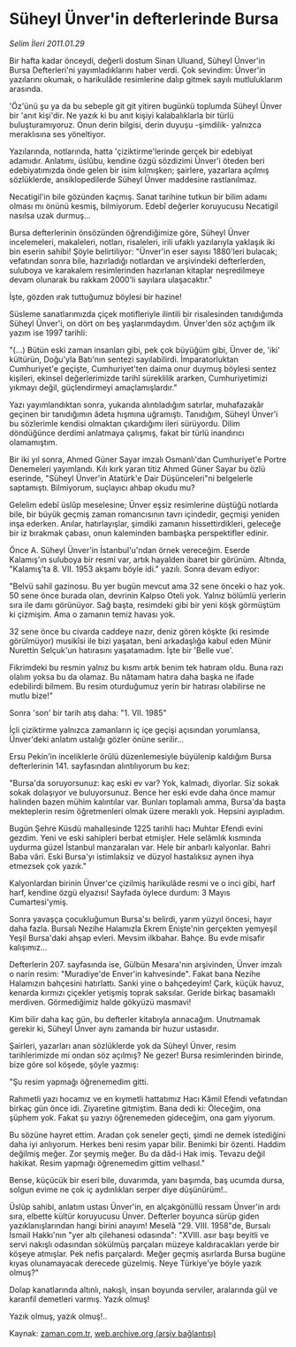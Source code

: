 # Süheyl Ünver'in defterlerinde Bursa

*Selim İleri 2011.01.29*

<td class="columnist-detail">
<p>Bir hafta kadar önceydi, değerli dostum Sinan Uluand, Süheyl Ünver'in Bursa Defterleri'ni yayımladıklarını haber verdi. Çok sevindim: Ünver'in yazılarını okumak, o harikulâde resimlerine dalıp gitmek sayılı mutluluklarım arasında.</p>
<p>
<div id="haberMetinDiv">
<p>'Öz'ünü şu ya da bu sebeple git git yitiren bugünkü toplumda Süheyl Ünver bir 'anıt kişi'dir. Ne yazık ki bu anıt kişiyi kalabalıklarla bir türlü buluşturamıyoruz. Onun derin bilgisi, derin duyuşu -şimdilik- yalnızca meraklısına ses yöneltiyor.
<p>Yazılarında, notlarında, hatta 'çiziktirme'lerinde gerçek bir edebiyat adamıdır. Anlatımı, üslûbu, kendine özgü sözdizimi Ünver'i öteden beri edebiyatımızda önde gelen bir isim kılmışken; şairlere, yazarlara açılmış sözlüklerde, ansiklopedilerde Süheyl Ünver maddesine rastlanılmaz.
<p>Necatigil'in bile gözünden kaçmış. Sanat tarihine tutkun bir bilim adamı olması mı önünü kesmiş, bilmiyorum. Edebî değerler koruyucusu Necatigil nasılsa uzak durmuş...
<p>Bursa defterlerinin önsözünden öğrendiğimize göre, Süheyl Ünver incelemeleri, makaleleri, notları, risaleleri, irili ufaklı yazılarıyla yaklaşık iki bin eserin sahibi! Şöyle belirtiliyor: "Ünver'in eser sayısı 1880'leri bulacak; vefatından sonra bile, hazırladığı notlardan ve arşivindeki defterlerden, suluboya ve karakalem resimlerinden hazırlanan kitaplar neşredilmeye devam olunarak bu rakkam 2000'li sayılara ulaşacaktır."
<p>İşte, gözden ırak tuttuğumuz böylesi bir hazine!
<p>Süsleme sanatlarımızda çiçek motifleriyle ilintili bir risalesinden tanıdığımda Süheyl Ünver'i, on dört on beş yaşlarımdaydım. Ünver'den söz açtığım ilk yazım ise 1997 tarihli:
<p>"(...) Bütün eski zaman insanları gibi, pek çok büyüğüm gibi, Ünver de, 'iki' kültürün, Doğu'yla Batı'nın sentezi sayılabilirdi. İmparatorluktan Cumhuriyet'e geçişte, Cumhuriyet'ten daima onur duymuş böylesi sentez kişileri, ekinsel değerlerimizde tarihî süreklilik ararken, Cumhuriyetimizi yıkmayı değil, güçlendirmeyi amaçlamışlardır."
<p>Yazı yayımlandıktan sonra, yukarıda alıntıladığım satırlar, muhafazakâr geçinen bir tanıdığımın âdeta hışmına uğramıştı. Tanıdığım, Süheyl Ünver'i bu sözlerimle kendisi olmaktan çıkardığımı ileri sürüyordu. Dilim döndüğünce derdimi anlatmaya çalışmış, fakat bir türlü inandırıcı olamamıştım.
<p>Bir iki yıl sonra, Ahmed Güner Sayar imzalı Osmanlı'dan Cumhuriyet'e Portre Denemeleri yayımlandı. Kılı kırk yaran titiz Ahmed Güner Sayar bu özlü eserinde, "Süheyl Ünver'in Atatürk'e Dair Düşünceleri"ni belgelerle saptamıştı. Bilmiyorum, suçlayıcı ahbap okudu mu?
<p>Gelelim edebî üslûp meselesine; Ünver eşsiz resimlerine düştüğü notlarda bile, bir büyük geçmiş zaman romancısının tavrı içindedir, geçmişi yeniden inşa ederken. Anılar, hatırlayışlar, şimdiki zamanın hissettirdikleri, geleceğe bir iz bırakmak çabası, onun kaleminden bambaşka perspektifler edinir.
<p>Önce A. Süheyl Ünver'in İstanbul'u'ndan örnek vereceğim. Eserde Kalamış'ın suluboya bir resmi var, artık hayalden ibaret bir görünüm. Altında, "Kalamış'ta 8. VII. 1953 akşamı böyle idi." yazılı. Sonra devam ediyor:
<p>"Belvü sahil gazinosu. Bu yer bugün mevcut ama 32 sene önceki o haz yok. 50 sene önce burada olan, devrinin Kalpso Oteli yok. Yalnız bölümlü yerlerin sıra ile damı görünüyor. Sağ başta, resimdeki gibi bir yeni köşk görmüştüm ki çizmişim. Ama o zamanın temiz havası yok.
<p>32 sene önce bu civarda caddeye nazır, deniz gören köşkte (ki resimde görülmüyor) musikîsi ile bizi yaşatan, beni arkadaşlığa kabul eden Münir Nurettin Selçuk'un hatırasını yaşatamadım. İşte bir 'Belle vue'.
<p>Fikrimdeki bu resmin yalnız bu kısmı artık benim tek hatıram oldu. Buna razı olalım yoksa bu da olamaz. Bu nâtamam hatıra daha başka ne ifade edebilirdi bilmem. Bu resim oturduğumuz yerin bir hatırası olabilirse ne mutlu bize!"
<p>Sonra 'son' bir tarih atış daha: "1. VII. 1985"
<p>İçli çiziktirme yalnızca zamanların iç içe geçişi açısından yorumlansa, Ünver'deki anlatım ustalığı gözler önüne serilir...
<p>Ersu Pekin'in inceliklerle örülü düzenlemesiyle büyülenip kaldığım Bursa defterlerinin 141. sayfasından alıntılıyorum bu kez:
<p>"Bursa'da soruyorsunuz: kaç eski ev var? Yok, kalmadı, diyorlar. Siz sokak sokak dolaşıyor ve buluyorsunuz. Bence her eski evde daha önce mamur halinden bazen mühim kalıntılar var. Bunları toplamalı amma, Bursa'da başta mekteplerin resim öğretmenleri olmak üzere meraklı yok. Hepsini ayıpladım.
<p>Bugün Şehre Küsdü mahallesinde 1225 tarihli hacı Muhtar Efendi evini gezdim. Yeni ve eski sahipleri berbat etmişler. Hele selâmlık kısmında uydurma güzel İstanbul manzaraları var. Hele bir anbarlı kalyonlar. Bahri Baba vâri. Eski Bursa'yı istimlaksiz ve düzyol hastalıksız aynen ihya etmezsek çok yazık."
<p>Kalyonlardan birinin Ünver'ce çizilmiş harikulâde resmi ve o inci gibi, harf harf, kendine özgü elyazısı! Sayfada öylece durdum: 3 Mayıs Cumartesi'ymiş.
<p>Sonra yavaşça çocukluğumun Bursa'sı belirdi, yarım yüzyıl öncesi, hayır daha fazla. Bursalı Nezihe Halamızla Ekrem Enişte'nin gerçekten yemyeşil Yeşil Bursa'daki ahşap evleri. Mevsim ilkbahar. Bahçe. Bu evde misafir kalışımız...
<p>Defterlerin 207. sayfasında ise, Gülbün Mesara'nın arşivinden, Ünver imzalı o narin resim: "Muradiye'de Enver'in kahvesinde". Fakat bana Nezihe Halamızın bahçesini hatırlattı. Sanki yine o bahçedeyim! Çark, küçük havuz, kenarda kırmızı çiçekler yetişmiş toprak saksılar. Geride birkaç basamaklı merdiven. Görmediğimiz halde gökyüzü masmavi!
<p>Kim bilir daha kaç gün, bu defterler kitabıyla arınacağım. Unutmamak gerekir ki, Süheyl Ünver aynı zamanda bir huzur ustasıdır.
<p>Şairleri, yazarları anan sözlüklerde yok da Süheyl Ünver, resim tarihlerimizde mi ondan söz açılmış? Ne gezer! Bursa resimlerinden birinde, bize göre sol köşede, şöyle yazmış:
<p>"Şu resim yapmağı öğrenemedim gitti.
<p>Rahmetli yazı hocamız ve en kıymetli hattatımız Hacı Kâmil Efendi vefatından birkaç gün önce idi. Ziyaretine gitmiştim. Bana dedi ki: Öleceğim, ona şüphem yok. Fakat şu yazıyı öğrenemeden gideceğim, ona gam yiyorum.
<p>Bu sözüne hayret ettim. Aradan çok seneler geçti, şimdi ne demek istediğini daha iyi anlıyorum. Herkes beni resim yapar bilir. Benimki bir özenti. Haddim değilmiş meğer. Zor şeymiş meğer. Bu da dâd-i Hak imiş. Tevazu değil hakikat. Resim yapmağı öğrenemedim gittim velhasıl."
<p>Bense, küçücük bir eseri bile, duvarımda, yanı başımda, baş ucumda dursa, solgun evime ne çok iç aydınlıkları serper diye düşünürüm!..
<p>Üslûp sahibi, anlatım ustası Ünver'in, en alçakgönüllü ressam Ünver'in ardı sıra, elbette kültür koruyucusu Ünver. Defterler boyunca sürüp giden yazıklanışlarından hangi birini anayım! Meselâ "29. VIII. 1958"de, Bursalı İsmail Hakkı'nın "yer altı çilehanesi odasında": "XVIII. asır başı beyitli ve servi nakışlı odasından sökülmüş parçaları müzeye kaldıracakları yerde bir köşeye atmışlar. Pek nefis parçalardı. Meğer geçmiş asırlarda Bursa bugüne kıyas olunamayacak derecede güzelmiş. Neye Türkiye'ye böyle yazık olmuş?"
<p>Dolap kanatlarında altınlı, nakışlı, insan boyunda serviler, aralarında gül ve karanfil demetleri varmış. Yazık olmuş!
<p>Yazık olmuş, yazık olmuş!.. </p></p></p></p></p></p></p></p></p></p></p></p></p></p></p></p></p></p></p></p></p></p></p></p></p></p></p></p></p></p></p></div>
</p>
<a href="http://web.archive.org/web/20110130215539/mailto:/">
</a></td>

Kaynak: [zaman.com.tr](http://zaman.com.tr/yazar.do?yazino=1085613), [web.archive.org (arşiv bağlantısı)](http://web.archive.org/web/20110130215539/http://www.zaman.com.tr:80/yazar.do?yazino=1085613)
